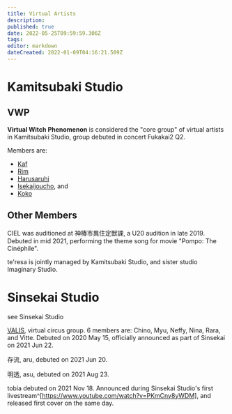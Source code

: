 ```yaml
---
title: Virtual Artists
description: 
published: true
date: 2022-05-25T09:59:59.306Z
tags: 
editor: markdown
dateCreated: 2022-01-09T04:16:21.509Z
---
```


# Kamitsubaki Studio

## VWP

**Virtual Witch Phenomenon** is considered the "core group" of virtual artists in Kamitsubaki Studio, group debuted in concert Fukakai2 Q2.

Members are: 
- [Kaf](/people/virtual/kaf)
- [Rim](/people/virtual/rim)
- [Harusaruhi](/people/virtual/Harusaruhi)
- [Isekaijoucho](/people/virtual/isekaijoucho), and
- [Koko](/people/virtual/koko)

## Other Members

CIEL was auditioned at 神椿市異住定獣課, a U20 audition in late 2019. Debuted in mid 2021, performing the theme song for movie "Pompo: The Cinéphile".

te'resa is jointly managed by Kamitsubaki Studio, and sister studio Imaginary Studio.


# Sinsekai Studio

see Sinsekai Studio

[VALIS](/people/group/valis), virtual circus group. 6 members are: Chino, Myu, Neffy, Nina, Rara, and Vitte. Debuted on 2020 May 15, officially announced as part of Sinsekai on 2021 Jun 22.

存流, aru, debuted on 2021 Jun 20.

明透, asu, debuted on 2021 Aug 23.

tobia debuted on 2021 Nov 18. Announced during Sinsekai Studio's first livestream^[https://www.youtube.com/watch?v=PKmCny8yWDM], and released first cover on the same day.